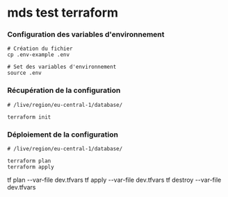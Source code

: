 # mds test terraform

### Configuration des variables d'environnement

```
# Création du fichier
cp .env-example .env

# Set des variables d'environnement
source .env
```

### Récupération de la configuration

```
# /live/region/eu-central-1/database/

terraform init
```

### Déploiement de la configuration

```
# /live/region/eu-central-1/database/

terraform plan
terraform apply
```



tf plan --var-file dev.tfvars
tf apply --var-file dev.tfvars
tf destroy --var-file dev.tfvars

